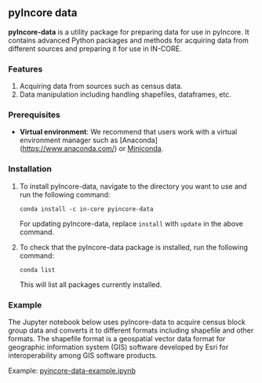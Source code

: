 ## pyIncore data

**pyIncore-data** is a utility package for preparing data for use in pyIncore. It contains advanced Python packages and 
methods for acquiring data from different sources and preparing it for use in IN-CORE. 

### Features
1. Acquiring data from sources such as census data.
2. Data manipulation including handling shapefiles, dataframes, etc.

### Prerequisites

- **Virtual environment**: We recommend that users work with a virtual environment manager such as [Anaconda]
  (https://www.anaconda.com/) 
or [Miniconda](https://docs.conda.io/en/latest/miniconda.html).

### Installation

1. To install pyIncore-data, navigate to the directory you want to use and run the following command:
    ```
    conda install -c in-core pyincore-data
    ```
   
   For updating pyIncore-data, replace `install` with `update` in the above command.
   
2. To check that the pyIncore-data package is installed, run the following command:
    ```
    conda list
    ```
   
    This will list all packages currently installed.

### Example

The Jupyter notebook below uses pyIncore-data to acquire census block group data and converts it 
to different formats including shapefile and other formats. The shapefile format is a geospatial vector data 
format for geographic information system (GIS) software developed by Esri for interoperability among GIS software products.

Example: [pyincore-data-example.ipynb](https://github.com/IN-CORE/incore-docs/blob/master/notebooks/pyincore-data-example.ipynb)
